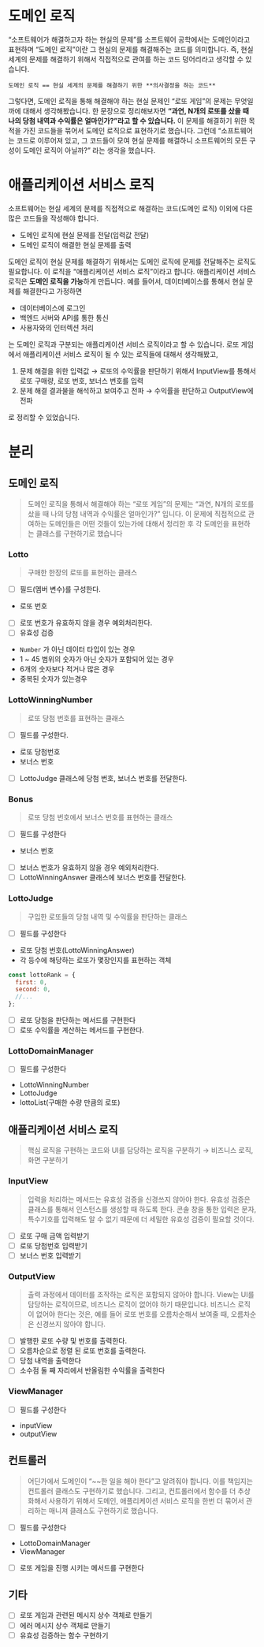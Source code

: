 # 도메인 로직

“소프트웨어가 해결하고자 하는 현실의 문제”를 소프트웨어 공학에서는 도메인이라고 표현하며 “도메인 로직”이란 그 현실의 문제를 해결해주는 코드를 의미합니다. 즉, 현실세계의 문제를 해결하기 위해서 직접적으로 관여를 하는 코드 덩어리라고 생각할 수 있습니다.

```
도메인 로직 == 현실 세계의 문제를 해결하기 위한 **의사결정을 하는 코드**
```

그렇다면, 도메인 로직을 통해 해결해야 하는 현실 문제인 “로또 게임”의 문제는 무엇일까에 대해서 생각해봤습니다. 한 문장으로 정리해보자면 **“과연, N개의 로또를 샀을 때 나의 당첨 내역과 수익률은 얼마인가?”라고 할 수 있습니다.** 이 문제를 해결하기 위한 목적을 가진 코드들을 묶어서 도메인 로직으로 표현하기로 했습니다.
그런데 “소프트웨어는 코드로 이루어져 있고, 그 코드들이 모여 현실 문제를 해결하니 소프트웨어의 모든 구성이 도메인 로직이 아닐까?” 라는 생각을 했습니다.

# 애플리케이션 서비스 로직

소프트웨어는 현실 세계의 문제를 직접적으로 해결하는 코드(도메인 로직) 이외에 다른 많은 코드들을 작성해야 합니다.

- 도메인 로직에 현실 문제를 전달(입력값 전달)
- 도메인 로직이 해결한 현실 문제를 출력

도메인 로직이 현실 문제를 해결하기 위해서는 도메인 로직에 문제를 전달해주는 로직도 필요합니다. 이 로직을 “애플리케이션 서비스 로직”이라고 합니다. 애플리케이션 서비스 로직은 **도메인 로직을 가능**하게 만듭니다. 예를 들어서, 데이터베이스를 통해서 현실 문제를 해결한다고 가정하면

- 데이터베이스에 로그인
- 백엔드 서버와 API를 통한 통신
- 사용자와의 인터렉션 처리

는 도메인 로직과 구분되는 애플리케이션 서비스 로직이라고 할 수 있습니다. 로또 게임에서 애플리케이션 서비스 로직이 될 수 있는 로직들에 대해서 생각해봤고,

1. 문제 해결을 위한 입력값 → 로또의 수익률을 판단하기 위해서 InputView를 통해서 로또 구매량, 로또 번호, 보너스 번호를 입력
2. 문제 해결 결과물을 해석하고 보여주고 전파 → 수익률을 판단하고 OutputView에 전파

로 정리할 수 있었습니다.

# 분리

## 도메인 로직

> 도메인 로직을 통해서 해결해야 하는 “로또 게임”의 문제는 “과연, N개의 로또를 샀을 때 나의 당첨 내역과 수익률은 얼마인가?” 입니다. 이 문제에 직접적으로 관여하는 도메인들은 어떤 것들이 있는가에 대해서 정리한 후 각 도메인을 표현하는 클래스를 구현하기로 했습니다

### Lotto

> 구매한 한장의 로또를 표현하는 클래스

- [ ] 필드(멤버 변수)를 구성한다.
- 로또 번호
- [ ] 로또 번호가 유효하지 않을 경우 예외처리한다.
- [ ] 유효성 검증
- `Number` 가 아닌 데이터 타입이 있는 경우
- 1 ~ 45 범위의 숫자가 아닌 숫자가 포함되어 있는 경우
- 6개의 숫자보다 적거나 많은 경우
- 중복된 숫자가 있는경우

### LottoWinningNumber

> 로또 당첨 번호를 표현하는 클래스

- [ ] 필드를 구성한다.
- 로또 당첨번호
- 보너스 번호
- [ ] LottoJudge 클래스에 당첨 번호, 보너스 번호를 전달한다.

### Bonus

> 로또 당첨 번호에서 보너스 번호를 표현하는 클래스

- [ ] 필드를 구성한다
- 보너스 번호
- [ ] 보너스 번호가 유효하지 않을 경우 예외처리한다.
- [ ] LottoWinningAnswer 클래스에 보너스 번호를 전달한다.

### LottoJudge

> 구입한 로또들의 당첨 내역 및 수익률을 판단하는 클래스

- [ ] 필드를 구성한다
- 로또 당첨 번호(LottoWinningAnswer)
- 각 등수에 해당하는 로또가 몇장인지를 표현하는 객체

```js
const lottoRank = {
  first: 0,
  second: 0,
  //...
};
```

- [ ] 로또 당첨을 판단하는 메서드를 구현한다
- [ ] 로또 수익률을 계산하는 메서드를 구현한다.

### LottoDomainManager

- [ ] 필드를 구성한다
- LottoWinningNumber
- LottoJudge
- lottoList(구매한 수량 만큼의 로또)

## 애플리케이션 서비스 로직

> 핵심 로직을 구현하는 코드와 UI를 담당하는 로직을 구분하기 → 비즈니스 로직, 화면 구분하기

### InputView

> 입력을 처리하는 메서드는 유효성 검증을 신경쓰지 않아야 한다. 유효성 검증은 클래스를 통해서 인스턴스를 생성할 때 하도록 한다. 콘솔 창을 통한 입력은 문자, 특수기호를 입력해도 알 수 없기 때문에 더 세밀한 유효성 검증이 필요할 것이다.

- [ ] 로또 구매 금액 입력받기
- [ ] 로또 당첨번호 입력받기
- [ ] 보너스 번호 입력받기

### OutputView

> 출력 과정에서 데이터를 조작하는 로직은 포함되지 않아야 합니다. View는 UI를 담당하는 로직이므로, 비즈니스 로직이 없어야 하기 때문입니다. 비즈니스 로직이 없어야 한다는 것은,
> 예를 들어 로또 번호를 오름차순해서 보여줄 때, 오름차순은 신경쓰지 않아야 합니다.

- [ ] 발행한 로또 수량 및 번호를 출력한다.
- [ ] 오름차순으로 정렬 된 로또 번호를 출력한다.
- [ ] 당첨 내역을 출력한다
- [ ] 소수점 둘 째 자리에서 반올림한 수익률을 출력한다

### ViewManager

- [ ] 필드를 구성한다
- inputView
- outputView

## 컨트롤러

> 어딘가에서 도메인이 “~~한 일을 해야 한다”고 알려줘야 합니다. 이를 책임지는 컨트롤러 클래스도 구현하기로 했습니다. 그리고, 컨트롤러에서 함수를 더 추상화해서 사용하기 위해서 도메인, 애플리케이션 서비스 로직을 한번 더 묶어서 관리하는 매니져 클래스도 구현하기로 했습니다.

- [ ] 필드를 구성한다
- LottoDomainManager
- ViewManager
- [ ] 로또 게임을 진행 시키는 메서드를 구현한다

## 기타

- [ ] 로또 게임과 관련된 메시지 상수 객체로 만들기
- [ ] 에러 메시지 상수 객체로 만들기
- [ ] 유효성 검증하는 함수 구현하기
